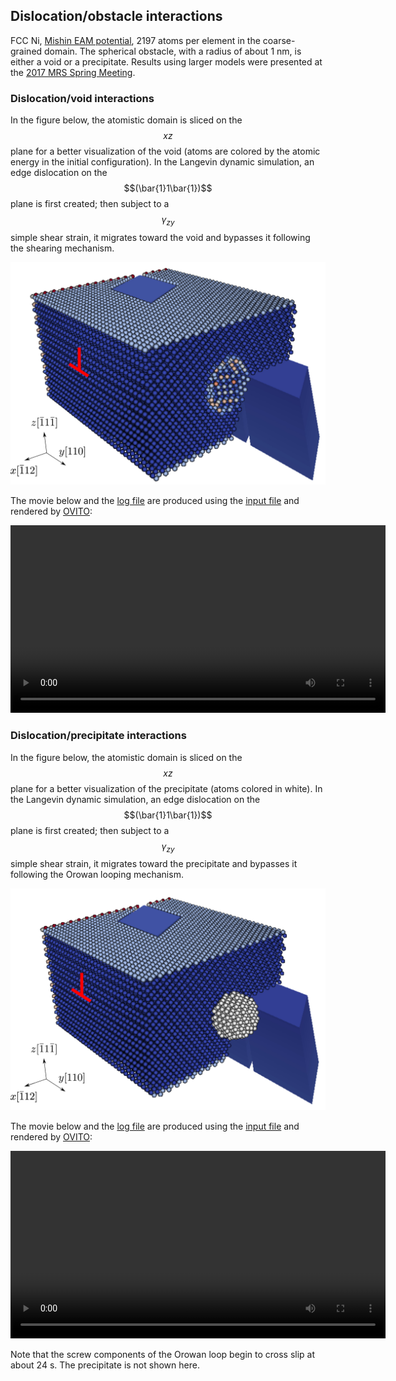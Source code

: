 ## Dislocation/obstacle interactions

FCC Ni, [Mishin EAM potential](http://dx.doi.org/10.1103/PhysRevB.59.3393), 2197 atoms per element in the coarse-grained domain. The spherical obstacle, with a radius of about 1 nm, is either a void or a precipitate. Results using larger models were presented at the [2017 MRS Spring Meeting](https://mrsspring.zerista.com/event/member/363361).

### Dislocation/void interactions

In the figure below, the atomistic domain is sliced on the $$xz$$ plane for a better visualization of the void (atoms are colored by the atomic energy in the initial configuration). In the Langevin dynamic simulation, an edge dislocation on the $$(\bar{1}1\bar{1})$$ plane is first created; then subject to a $$\gamma_{zy}$$ simple shear strain, it migrates toward the void and bypasses it following the shearing mechanism.

![void](void.jpg)

The movie below and the <a href="void.log" target="_blank">log file</a> are produced using the <a href="void.in" target="_blank">input file</a> and rendered by [OVITO](../../chapter6/ovito.md):

<video width="600" controls>
  <source src="void.mp4" type="video/mp4">
</video>

### Dislocation/precipitate interactions

In the figure below, the atomistic domain is sliced on the $$xz$$ plane for a better visualization of the precipitate (atoms colored in white). In the Langevin dynamic simulation, an edge dislocation on the $$(\bar{1}1\bar{1})$$ plane is first created; then subject to a $$\gamma_{zy}$$ simple shear strain, it migrates toward the precipitate and bypasses it following the Orowan looping mechanism.

![prep](prep.jpg)

The movie below and the <a href="prep.log" target="_blank">log file</a> are produced using the <a href="prep.in" target="_blank">input file</a> and rendered by [OVITO](../../chapter6/ovito.md):

<video width="600" controls>
  <source src="prep.mp4" type="video/mp4">
</video>

Note that the screw components of the Orowan loop begin to cross slip at about 24 s. The precipitate is not shown here.